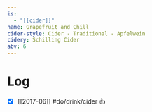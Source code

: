 ```yaml
---
is:
  - "[[cider]]"
name: Grapefruit and Chill
cider-style: Cider - Traditional - Apfelwein
cidery: Schilling Cider
abv: 6
---
```


# Log
- [x] [[2017-06]] #do/drink/cider 👍
